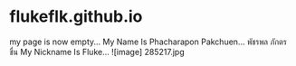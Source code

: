 # flukeflk.github.io
my page is now empty...
      My Name Is Phacharapon Pakchuen...
      พัชรพล ภักตรชื่น
      My Nickname Is Fluke...
![image] 285217.jpg